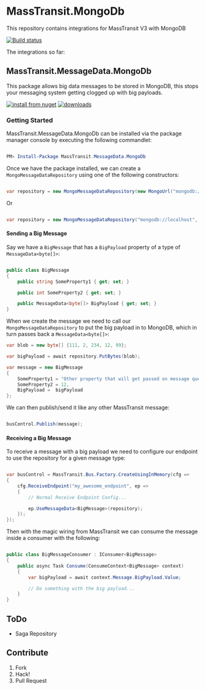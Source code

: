 # MassTransit.MongoDb
This repository contains integrations for MassTransit V3 with MongoDB

[![Build status](https://ci.appveyor.com/api/projects/status/xxxryqtofg5k5d1s/branch/master?svg=true)](https://ci.appveyor.com/project/Liberis/masstransit-mongodb/branch/master)

The integrations so far:

## MassTransit.MessageData.MongoDb

This package allows big data messages to be stored in MongoDB, this stops your messaging system getting clogged up with big payloads.

[![install from nuget](http://img.shields.io/nuget/v/MassTransit.MessageData.MongoDb.svg?style=flat-square)](https://www.nuget.org/packages/MassTransit.MessageData.MongoDb)
[![downloads](http://img.shields.io/nuget/dt/MassTransit.MessageData.MongoDb.svg?style=flat-square)](https://www.nuget.org/packages/MassTransit.MessageData.MongoDb)


### Getting Started
MassTransit.MessageData.MongoDb can be installed via the package manager console by executing the following commandlet:

```powershell

PM> Install-Package MassTransit.MessageData.MongoDb

```

Once we have the package installed, we can create a `MongoMessageDataRepository` using one of the following constructors:

```csharp

var repository = new MongoMessageDataRepository(new MongoUrl("mongodb://localhost/masstransitTest"));

```

Or

```csharp

var repository = new MongoMessageDataRepository("mongodb://localhost", "masstransitTest");

```

#### Sending a Big Message

Say we have a `BigMessage` that has a  `BigPayload` property of a type of `MessageData<byte[]>`:

```csharp

public class BigMessage
{
    public string SomeProperty1 { get; set; }

    public int SomeProperty2 { get; set; }

    public MessageData<byte[]> BigPayload { get; set; }
}

```

When we create the message we need to call our `MongoMessageDataRepository` to put the big payload in to MongoDB, which in turn passes back a `MessageData<byte[]>`:

```csharp
var blob = new byte[] {111, 2, 234, 12, 99};

var bigPayload = await repository.PutBytes(blob);

var message = new BigMessage
{
    SomeProperty1 = "Other property that will get passed on message queue",
    SomeProperty2 = 12,
    BigPayload =  bigPayload
};

```

We can then publish/send it like any other MassTransit message:

```csharp

busControl.Publish(message);

```

#### Receiving a Big Message

To receive a message with a big payload we need to configure our endpoint to use the repository for a given message type:

```csharp

var busControl = MassTransit.Bus.Factory.CreateUsingInMemory(cfg =>
{
    cfg.ReceiveEndpoint("my_awesome_endpoint", ep =>
    {
        // Normal Receive Endpoint Config...

        ep.UseMessageData<BigMessage>(repository);
    });
});

```

Then with the magic wiring from MassTransit we can consume the message inside a consumer with the following:
```csharp

public class BigMessageConsumer : IConsumer<BigMessage>
{
    public async Task Consume(ConsumeContext<BigMessage> context)
    {
        var bigPayload = await context.Message.BigPayload.Value;

        // Do something with the big payload...
    }
}

```

## ToDo

* Saga Repository

## Contribute

1. Fork
1. Hack!
1. Pull Request

